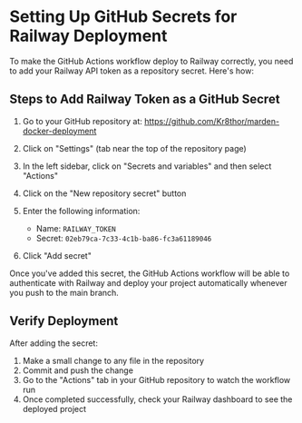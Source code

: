 # Setting Up GitHub Secrets for Railway Deployment

To make the GitHub Actions workflow deploy to Railway correctly, you need to add your Railway API token as a repository secret. Here's how:

## Steps to Add Railway Token as a GitHub Secret

1. Go to your GitHub repository at: https://github.com/Kr8thor/marden-docker-deployment

2. Click on "Settings" (tab near the top of the repository page)

3. In the left sidebar, click on "Secrets and variables" and then select "Actions"

4. Click on the "New repository secret" button

5. Enter the following information:
   - Name: `RAILWAY_TOKEN`
   - Secret: `02eb79ca-7c33-4c1b-ba86-fc3a61189046`

6. Click "Add secret"

Once you've added this secret, the GitHub Actions workflow will be able to authenticate with Railway and deploy your project automatically whenever you push to the main branch.

## Verify Deployment

After adding the secret:
1. Make a small change to any file in the repository
2. Commit and push the change
3. Go to the "Actions" tab in your GitHub repository to watch the workflow run
4. Once completed successfully, check your Railway dashboard to see the deployed project
